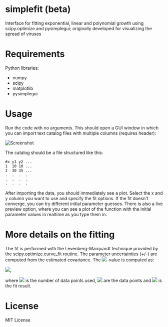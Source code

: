 # simplefit (beta)
Interface for fitting exponential, linear and polynomial growth using scipy.optimize and pysimplegui; originally developed for visualizing the spread of viruses

# Requirements
Python libraries: 
- numpy
- scipy
- matplotlib
- pysimplegui

# Usage
Run the code with no arguments. This should open a GUI window in which you can import text catalog files with multiple columns (requires header):

![Screenshot](http://sebastian.stapelberg.de/documents/simplefit.png "Screenshot")

The catalog should be a file structured like this:

``` shell
#x y1 y2 ...
1  10 10 ...
2  30 35 ...
.  .  .  . 
.  .  .  .
.  .  .  .
```

After importing the data, you should immediately see a plot. Select the x and y column you want to use and specify the fit options. If the fit doesn't converge, you can try different initial parameter guesses. There is also a live preview option, where you can see a plot of the function with the initial parameter values in realtime as you type them in.

# More details on the fitting
The fit is performed with the Levenberg-Marquardt technique provided by the scipy.optimize.curve_fit routine. The parameter uncertainties (+/-) are computed from the estimated covariance. The <img src="https://render.githubusercontent.com/render/math?math=\chi^2/dof">-value is computed as:

<img src="https://render.githubusercontent.com/render/math?math=\frac1N \sum_i \frac{(y_i - f(x_i))^2}{y_i^2}">, 

where <img src="https://render.githubusercontent.com/render/math?math=N"> is the number of data points used, <img src="https://render.githubusercontent.com/render/math?math=y_i"> are the data points and <img src="https://render.githubusercontent.com/render/math?math=f(x)"> is the fit result.

# License

MIT License
